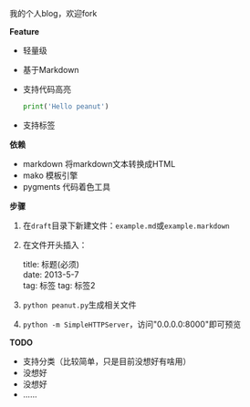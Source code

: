 我的个人blog，欢迎fork

**Feature**

- 轻量级
- 基于Markdown  
- 支持代码高亮

	```python
	print('Hello peanut')
	```

- 支持标签 

**依赖**

- markdown  将markdown文本转换成HTML
- mako    	模板引擎
- pygments	代码着色工具
 
**步骤**

1. 在`draft`目录下新建文件：`example.md`或`example.markdown`
2. 在文件开头插入：

	title:	标题(必须)  
	date:	2013-5-7  
	tag:	标签 
	tag:	标签2   

3. `python peanut.py`生成相关文件
4. `python -m SimpleHTTPServer`，访问"0.0.0.0:8000"即可预览

**TODO**

- 支持分类（比较简单，只是目前没想好有啥用） 
- 没想好  
- 没想好  
- ……
